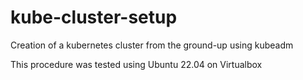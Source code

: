 # kube-cluster-setup

Creation of a kubernetes cluster from the ground-up using kubeadm

This procedure was tested using Ubuntu 22.04 on Virtualbox
